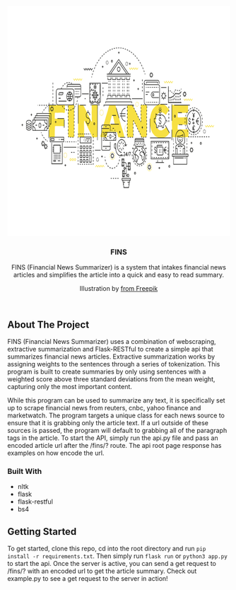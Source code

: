 <!-- PROJECT LOGO -->
<br />
<p align="center">
  <a href="https://github.com/github_username/repo_name">
    <img src="images/logo.png" alt="Logo" width="780" height="520">
  </a>
  <h3 align="center">FINS</h3>
  <p align="center">
FINS (Financial News Summarizer) is a system that intakes financial news articles and simplifies the article into a quick and easy to read summary.
<br />
        <p align='center'>Illustration by <a href="https://www.freepik.com/vectors/computer">from Freepik</a></p>
</p>
<br />

<!-- ABOUT THE PROJECT -->

## About The Project
FINS (Financial News Summarizer) uses a combination of webscraping, extractive summarization and Flask-RESTful to create a simple api that summarizes financial news articles.  Extractive summarization works by assigning weights to the sentences through a series of tokenization.  This program is built to create summaries by only using sentences with a weighted score above three standard deviations from the mean weight, capturing only the most important content.

While this program can be used to summarize any text, it is specifically set up to scrape financial news from  reuters, cnbc, yahoo finance and marketwatch. The program targets a unique class for each news source to ensure that it is grabbing only the article text.  If a url outside of these sources is passed, the program will default to grabbing all of the paragraph tags in the article.  To start the API, simply run the api.py file and pass an encoded article url after the /fins/? route.  The api root page response has examples on how encode the url.  

### Built With

- nltk
- flask
- flask-restful
- bs4

<!-- GETTING STARTED -->

## Getting Started

To get started, clone this repo, cd into the root directory and run ```pip install -r requirements.txt```.  Then simply run ```flask run``` or ```python3 app.py``` to start the api.  Once the server is active, you can send a get request to /fins/? with an encoded url to get the article summary.  Check out example.py to see a get request to the server in action!
